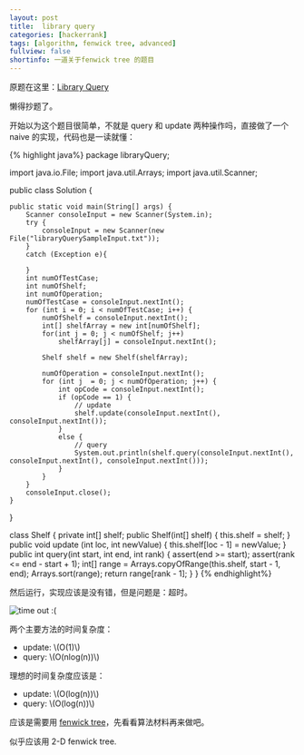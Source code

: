 ```yaml
---
layout: post
title:  library query
categories: [hackerrank]
tags: [algorithm, fenwick tree, advanced]
fullview: false
shortinfo: 一道关于fenwick tree 的题目
---
```


<script type="text/javascript" src="http://cdn.mathjax.org/mathjax/latest/MathJax.js?config=default"></script>

原题在这里：[Library Query](https://www.hackerrank.com/challenges/library-query)

懒得抄题了。

开始以为这个题目很简单，不就是 query 和 update 两种操作吗，直接做了一个 naive 的实现，代码也是一读就懂：

{% highlight java%}
package libraryQuery;

import java.io.File;
import java.util.Arrays;
import java.util.Scanner;

public class Solution {
	
	
	public static void main(String[] args) {
		Scanner consoleInput = new Scanner(System.in);
		try {
			consoleInput = new Scanner(new File("libraryQuerySampleInput.txt"));
		}
		catch (Exception e){
			
		}
		int numOfTestCase;
		int numOfShelf;
		int numOfOperation;
		numOfTestCase = consoleInput.nextInt();
		for (int i = 0; i < numOfTestCase; i++) {
			numOfShelf = consoleInput.nextInt();
			int[] shelfArray = new int[numOfShelf];
			for(int j = 0; j < numOfShelf; j++) 
				shelfArray[j] = consoleInput.nextInt();
			
			Shelf shelf = new Shelf(shelfArray);
			
			numOfOperation = consoleInput.nextInt();
			for (int j  = 0; j < numOfOperation; j++) {
				int opCode = consoleInput.nextInt();
				if (opCode == 1) {
					// update
					shelf.update(consoleInput.nextInt(), consoleInput.nextInt());
				}
				else {
					// query
					System.out.println(shelf.query(consoleInput.nextInt(), consoleInput.nextInt(), consoleInput.nextInt()));
				}
			}
		}
		consoleInput.close();
	}
	
	
	
}

class Shelf {
	private int[] shelf;
	public Shelf(int[] shelf) {
		this.shelf = shelf;
	}
	public void update (int loc, int newValue) {
		this.shelf[loc - 1] = newValue;
	}
	public int query(int start, int end, int rank) {
		assert(end >= start);
		assert(rank <= end - start + 1);
		int[] range = Arrays.copyOfRange(this.shelf, start - 1, end);
		Arrays.sort(range);
		return range[rank - 1];
	}
}
{% endhighlight%} 

然后运行，实现应该是没有错，但是问题是：超时。

![time out :(](http://i.imgur.com/3aFz6df.png)

两个主要方法的时间复杂度：

* update: \\(O(1)\\)
* query: \\(O(nlog(n))\\)

理想的时间复杂度应该是：

* update: \\(O(log(n))\\)
* query: \\(O(log(n))\\)

应该是需要用 [fenwick tree](https://www.topcoder.com/community/data-science/data-science-tutorials/binary-indexed-trees/)，先看看算法材料再来做吧。

似乎应该用 2-D fenwick tree. 
